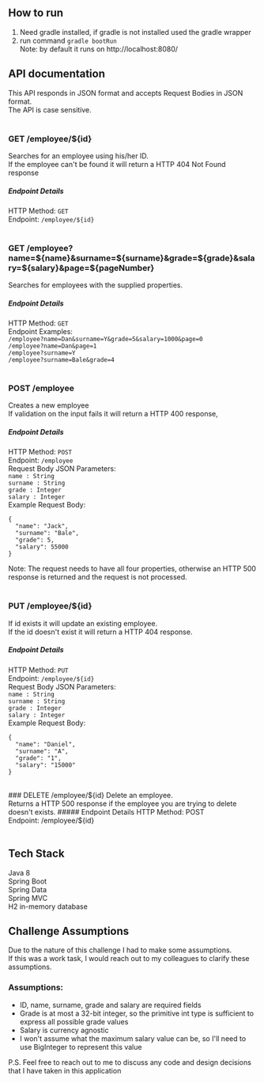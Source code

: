 ## How to run
1. Need gradle installed, if gradle is not installed used the gradle wrapper
2. run command `gradle bootRun`<br>
Note: by default it runs on http://localhost:8080/

## API documentation
This API responds in JSON format and accepts Request Bodies in JSON format.<br>
The API is case sensitive.<br>
<br>

### GET /employee/${id}
Searches for an employee using his/her ID.<br>
If the employee can't be found it will return a HTTP 404 Not Found response
##### Endpoint Details
HTTP Method: `GET`<br>
Endpoint: `/employee/${id}`<br>
<br>

### GET /employee?name=${name}&surname=${surname}&grade=${grade}&salary=${salary}&page=${pageNumber}
Searches for employees with the supplied properties.
##### Endpoint Details
HTTP Method: `GET`<br>
Endpoint Examples:<br>
`/employee?name=Dan&surname=Y&grade=5&salary=1000&page=0`<br>
`/employee?name=Dan&page=1`<br>
`/employee?surname=Y`<br>
`/employee?surname=Bale&grade=4`<br>
<br>

### POST /employee
Creates a new employee<br>
If validation on the input fails it will return a HTTP 400 response,
##### Endpoint Details
HTTP Method: `POST`<br>
Endpoint: `/employee`<br>
Request Body JSON Parameters:<br>
`name : String`<br>
`surname : String`<br>
`grade : Integer`<br>
`salary : Integer`<br>
Example Request Body:<br>
```
{
  "name": "Jack",
  "surname": "Bale",
  "grade": 5,
  "salary": 55000
}
```
Note: The request needs to have all four properties, otherwise an HTTP 500 response is returned and the request is not processed.<br>
<br>

### PUT /employee/${id}
If id exists it will update an existing employee.<br>
If the id doesn't exist it will return a HTTP 404 response.
##### Endpoint Details
HTTP Method: `PUT`<br>
Endpoint: `/employee/${id}`<br>
Request Body JSON Parameters:<br>
`name : String`<br>
`surname : String`<br>
`grade : Integer`<br>
`salary : Integer`<br>
Example Request Body:
```
{
  "name": "Daniel",
  "surname": "A",
  "grade": "1",
  "salary": "15000"
}
```
<br>
### DELETE /employee/${id}
Delete an employee.<br>
Returns a HTTP 500 response if the employee you are trying to delete doesn't exists.
##### Endpoint Details
HTTP Method: POST<br>
Endpoint: /employee/${id}<br>
<br>

## Tech Stack
Java 8<br>
Spring Boot<br>
Spring Data<br>
Spring MVC<br>
H2 in-memory database


## Challenge Assumptions
Due to the nature of this challenge I had to make some assumptions.<br>
If this was a work task, I would reach out to my colleagues to clarify these assumptions.

### Assumptions:
- ID, name, surname, grade and salary are required fields
- Grade is at most a 32-bit integer, so the primitive int type is sufficient to express all possible grade values
- Salary is currency agnostic
- I won't assume what the maximum salary value can be, so I'll need to use BigInteger to represent this value

P.S. Feel free to reach out to me to discuss any code and design decisions that I have taken in this application